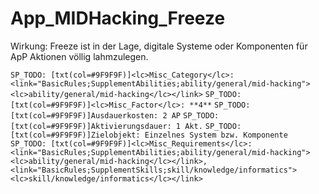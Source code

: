 # App_MIDHacking_Freeze

Wirkung: Freeze ist in der Lage, digitale Systeme oder Komponenten für ApP Aktionen völlig lahmzulegen.

`SP_TODO: [txt(col=#9F9F9F)]<lc>Misc_Category</lc>: <link="BasicRules;SupplementAbilities;ability/general/mid-hacking"><lc>ability/general/mid-hacking</lc></link>`
`SP_TODO: [txt(col=#9F9F9F)]<lc>Misc_Factor</lc>: **4**`
`SP_TODO: [txt(col=#9F9F9F)]Ausdauerkosten: 2 AP`
`SP_TODO: [txt(col=#9F9F9F)]Aktivierungsdauer: 1 Akt.`
`SP_TODO: [txt(col=#9F9F9F)]Zielobjekt: Einzelnes System bzw. Komponente`
`SP_TODO: [txt(col=#9F9F9F)]<lc>Misc_Requirements</lc>: <link="BasicRules;SupplementAbilities;ability/general/mid-hacking"><lc>ability/general/mid-hacking</lc></link>, <link="BasicRules;SupplementSkills;skill/knowledge/informatics"><lc>skill/knowledge/informatics</lc></link>`